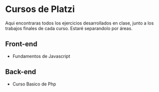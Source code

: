 # Cursos de Platzi

Aqui encontraras todos los ejercicios desarrollados en clase, junto a los trabajos finales de cada curso. Estaré separandolo por áreas.

## Front-end
- Fundamentos de Javascript

## Back-end
- Curso Basico de Php
